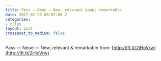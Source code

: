```yaml
---
title: Pass — Neue — New, relevant &amp; remarkable
date: 2017-01-23 00:07:00 Z
categories:
- clips
layout: post
crosspost_to_medium: false
---
```


Pass — Neue — New, relevant &amp; remarkable
from: [http://ift.tt/2jHoVrw](http://ift.tt/2jHoVrw)
